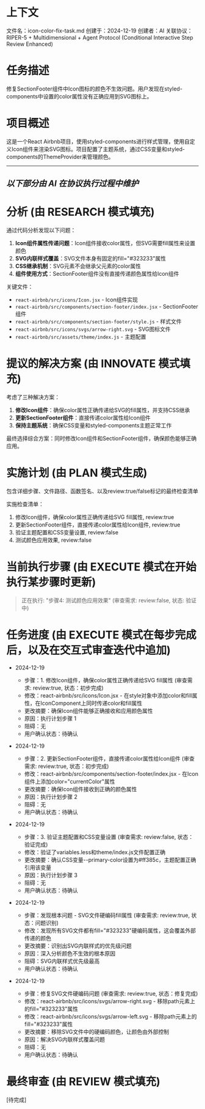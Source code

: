 # 上下文
文件名：icon-color-fix-task.md
创建于：2024-12-19
创建者：AI
关联协议：RIPER-5 + Multidimensional + Agent Protocol (Conditional Interactive Step Review Enhanced)

# 任务描述
修复SectionFooter组件中Icon图标的颜色不生效问题。用户发现在styled-components中设置的color属性没有正确应用到SVG图标上。

# 项目概述
这是一个React Airbnb项目，使用styled-components进行样式管理，使用自定义Icon组件来渲染SVG图标。项目配置了主题系统，通过CSS变量和styled-components的ThemeProvider来管理颜色。

---
*以下部分由 AI 在协议执行过程中维护*
---

# 分析 (由 RESEARCH 模式填充)
通过代码分析发现以下问题：

1. **Icon组件属性传递问题**：Icon组件接收color属性，但SVG需要fill属性来设置颜色
2. **SVG内联样式覆盖**：SVG文件本身有固定的fill="#323233"属性
3. **CSS继承机制**：SVG元素不会继承父元素的color属性
4. **组件使用方式**：SectionFooter组件没有直接传递颜色属性给Icon组件

关键文件：
- `react-airbnb/src/icons/Icon.jsx` - Icon组件实现
- `react-airbnb/src/components/section-footer/index.jsx` - SectionFooter组件
- `react-airbnb/src/components/section-footer/style.js` - 样式文件
- `react-airbnb/src/icons/svgs/arrow-right.svg` - SVG图标文件
- `react-airbnb/src/assets/theme/index.js` - 主题配置

# 提议的解决方案 (由 INNOVATE 模式填充)
考虑了三种解决方案：

1. **修改Icon组件**：确保color属性正确传递给SVG的fill属性，并支持CSS继承
2. **更新SectionFooter组件**：直接传递color属性给Icon组件
3. **保持主题系统**：确保CSS变量和styled-components主题正常工作

最终选择综合方案：同时修改Icon组件和SectionFooter组件，确保颜色能够正确应用。

# 实施计划 (由 PLAN 模式生成)
包含详细步骤、文件路径、函数签名、以及review:true/false标记的最终检查清单

实施检查清单：
1. 修改Icon组件，确保color属性正确传递给SVG fill属性, review:true
2. 更新SectionFooter组件，直接传递color属性给Icon组件, review:true
3. 验证主题配置和CSS变量设置, review:false
4. 测试颜色应用效果, review:false

# 当前执行步骤 (由 EXECUTE 模式在开始执行某步骤时更新)
> 正在执行: "步骤4: 测试颜色应用效果" (审查需求: review:false, 状态: 验证中)

# 任务进度 (由 EXECUTE 模式在每步完成后，以及在交互式审查迭代中追加)
*   2024-12-19
    *   步骤：1. 修改Icon组件，确保color属性正确传递给SVG fill属性 (审查需求: review:true, 状态：初步完成)
    *   修改：react-airbnb/src/icons/Icon.jsx - 在style对象中添加color和fill属性，在IconComponent上同时传递color和fill属性
    *   更改摘要：确保Icon组件能够正确接收和应用颜色属性
    *   原因：执行计划步骤 1
    *   阻碍：无
    *   用户确认状态：待确认

*   2024-12-19
    *   步骤：2. 更新SectionFooter组件，直接传递color属性给Icon组件 (审查需求: review:true, 状态：初步完成)
    *   修改：react-airbnb/src/components/section-footer/index.jsx - 在Icon组件上添加color="currentColor"属性
    *   更改摘要：确保Icon组件接收到正确的颜色属性
    *   原因：执行计划步骤 2
    *   阻碍：无
    *   用户确认状态：待确认

*   2024-12-19
    *   步骤：3. 验证主题配置和CSS变量设置 (审查需求: review:false, 状态：验证完成)
    *   修改：验证了variables.less和theme/index.js文件配置正确
    *   更改摘要：确认CSS变量--primary-color设置为#ff385c，主题配置正确引用该变量
    *   原因：执行计划步骤 3
    *   阻碍：无
    *   用户确认状态：待确认

*   2024-12-19
    *   步骤：发现根本问题 - SVG文件硬编码fill属性 (审查需求: review:true, 状态：问题识别)
    *   修改：发现所有SVG文件都有fill="#323233"硬编码属性，这会覆盖外部传递的颜色
    *   更改摘要：识别出SVG内联样式的优先级问题
    *   原因：深入分析颜色不生效的根本原因
    *   阻碍：SVG内联样式优先级最高
    *   用户确认状态：待确认

*   2024-12-19
    *   步骤：修复SVG文件硬编码问题 (审查需求: review:true, 状态：修复完成)
    *   修改：react-airbnb/src/icons/svgs/arrow-right.svg - 移除path元素上的fill="#323233"属性
    *   修改：react-airbnb/src/icons/svgs/arrow-left.svg - 移除path元素上的fill="#323233"属性
    *   更改摘要：移除SVG文件中的硬编码颜色，让颜色由外部控制
    *   原因：解决SVG内联样式覆盖问题
    *   阻碍：无
    *   用户确认状态：待确认

# 最终审查 (由 REVIEW 模式填充)
[待完成] 